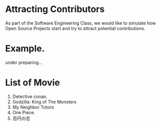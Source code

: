 # Attracting Contributors
As part of the Software Engineering Class, we would like to simulate how Open Source Projects start and try to attract potential contributions.

# Example. 
under preparing...

# List of Movie
1. Detective conan.
2. Godzilla: King of The Monsters
3. My Neighbor Totoro
4. One Piece.
5. 百円の恋

